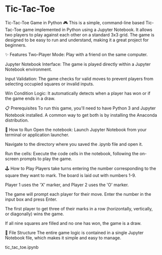 # Tic-Tac-Toe

Tic-Tac-Toe Game in Python 🎮
This is a simple, command-line based Tic-Tac-Toe game implemented in Python using a Jupyter Notebook. It allows two players to play against each other on a standard 3x3 grid. The game is designed to be easy to run and understand, making it a great project for beginners.

✨ Features
Two-Player Mode: Play with a friend on the same computer.

Jupyter Notebook Interface: The game is played directly within a Jupyter Notebook environment.

Input Validation: The game checks for valid moves to prevent players from selecting occupied squares or invalid inputs.

Win Condition Logic: It automatically detects when a player has won or if the game ends in a draw.

📋 Prerequisites
To run this game, you'll need to have Python 3 and Jupyter Notebook installed. A common way to get both is by installing the Anaconda distribution.

🚀 How to Run
Open the notebook: Launch Jupyter Notebook from your terminal or application launcher.

Navigate to the directory where you saved the .ipynb file and open it.

Run the cells: Execute the code cells in the notebook, following the on-screen prompts to play the game.

🕹️ How to Play
Players take turns entering the number corresponding to the square they want to mark. The board is laid out with numbers 1-9.

Player 1 uses the 'X' marker, and Player 2 uses the 'O' marker.

The game will prompt each player for their move. Enter the number in the input box and press Enter.

The first player to get three of their marks in a row (horizontally, vertically, or diagonally) wins the game.

If all nine squares are filled and no one has won, the game is a draw.

📁 File Structure
The entire game logic is contained in a single Jupyter Notebook file, which makes it simple and easy to manage.

tic_tac_toe.ipynb
